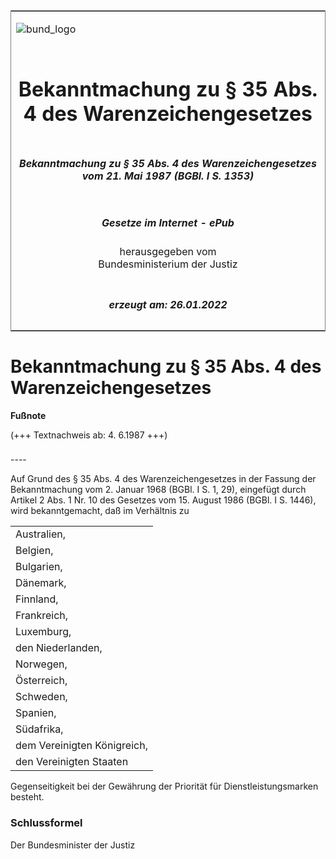 <span id="DECKBLATT.html"></span>

<table border="0" frame="border" width="100%">

<tr valign="top">

<td align="left">

![bund\_logo](BfJ_2021_Web_de_de.gif)

</td>

<td align="right">

 

</td>

</tr>

<tr align="center" valign="middle">

<td colspan="2">

# Bekanntmachung zu § 35 Abs. 4 des Warenzeichengesetzes

</td>

</tr>

<tr align="center" valign="middle">

<td colspan="2">

##### Bekanntmachung zu § 35 Abs. 4 des Warenzeichengesetzes vom 21. Mai 1987 (BGBl. I S. 1353)

</td>

</tr>

<tr align="center" valign="middle">

<td colspan="2">

  
  

##### Gesetze im Internet - ePub  
  
herausgegeben vom  
Bundesministerium der Justiz

</td>

</tr>

<tr align="center" valign="bottom">

<td colspan="2">

  
  

##### erzeugt am: 26.01.2022

</td>

</tr>

</table>

<span id="BJNR013530987.html"></span>

# Bekanntmachung zu § 35 Abs. 4 des Warenzeichengesetzes

<div>

  
**Fußnote**

<div class="jnhtml">

<div>

<div class="jurAbsatz">

(+++ Textnachweis ab: 4. 6.1987 +++)

</div>

</div>

</div>

</div>

<span id="BJNR013530987BJNE000100305.html"></span>

###   
\----

<div>

<div class="jnhtml">

<div>

<div class="jurAbsatz">

Auf Grund des § 35 Abs. 4 des Warenzeichengesetzes in der Fassung der
Bekanntmachung vom 2. Januar 1968 (BGBl. I S. 1, 29), eingefügt durch
Artikel 2 Abs. 1 Nr. 10 des Gesetzes vom 15. August 1986 (BGBl. I S.
1446), wird bekanntgemacht, daß im Verhältnis zu  

|                             |
| :-------------------------- |
| Australien,                 |
| Belgien,                    |
| Bulgarien,                  |
| Dänemark,                   |
| Finnland,                   |
| Frankreich,                 |
| Luxemburg,                  |
| den Niederlanden,           |
| Norwegen,                   |
| Österreich,                 |
| Schweden,                   |
| Spanien,                    |
| Südafrika,                  |
| dem Vereinigten Königreich, |
| den Vereinigten Staaten     |

  
Gegenseitigkeit bei der Gewährung der Priorität für
Dienstleistungsmarken besteht.

</div>

</div>

</div>

</div>

<span id="BJNR013530987BJNE000200305.html"></span>

### Schlussformel  

<div>

<div class="jnhtml">

<div>

<div class="jurAbsatz">

Der Bundesminister der Justiz

</div>

</div>

</div>

</div>
